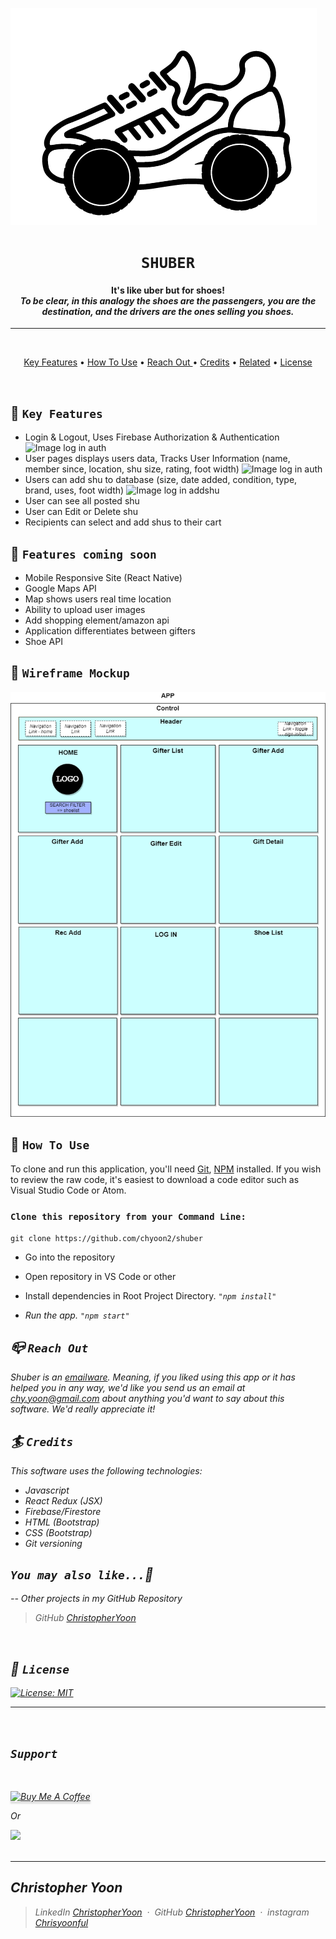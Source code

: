 ![Image of Shoe](./src/images/logocropped.png)
# <h1 align = "center"> `SHUBER`
</h1>
<h4 align="center"> It's like uber but for shoes! <br><em>To be clear, in this analogy the shoes are the passengers, you are the destination, and the drivers are the ones selling you shoes.</em></h4>

***
<br>
<p align="center">
  <a href="#key-features">Key Features</a> •
  <a href="#how-to-use">How To Use</a> •
  <a href="#reach-out"> Reach Out </a> •
  <a href="#credits">Credits</a> •
  <a href="#you-may-also-like">Related</a> •
  <a href="#license">License</a>
</p>

<br>

## 👟 `Key Features`

- Login & Logout, Uses Firebase Authorization & Authentication
![Image log in auth](./src/images/logcropped.png)
- User pages displays users data, Tracks User Information (name, member since, location, shu size, rating, foot width)
![Image log in auth](./src/images/logcropped.png)
- Users can add shu to database (size, date added, condition, type, brand, uses, foot width) 
![Image log in addshu](./src/images/logcropped.png)
- User can see all posted shu
- User can Edit or Delete shu
- Recipients can select and add shus to their cart

## 👢 `Features coming soon`
- Mobile Responsive Site (React Native)
- Google Maps API
- Map shows users real time location
- Ability to upload user images
- Add shopping element/amazon api
- Application differentiates between gifters
- Shoe API
## 🥾 `Wireframe Mockup`

![component mockup](./images/newdiagram.png)

## 👡 `How To Use`

To clone and run this application, you'll need [Git](https://git-scm.com), [NPM](https://www.npmjs.com/get-npm) installed. If you wish to review the raw code, it's easiest to download a code editor such as Visual Studio Code or Atom.

### `Clone this repository from your Command Line:`

`git clone https://github.com/chyoon2/shuber`

* Go into the repository
* Open repository in VS Code or other
* Install dependencies in Root Project Directory.  <em> `"npm install"`<em>

* Run the app. `"npm start"`

## 📪 `Reach Out`

Shuber is an [emailware](https://en.wiktionary.org/wiki/emailware). Meaning, if you liked using this app or it has helped you in any way, we'd like you send us an email at <chy.yoon@gmail.com> about anything you'd want to say about this software. We'd really appreciate it!

## 🏄 `Credits`

This software uses the following technologies:

- Javascript
- React Redux (JSX)
- Firebase/Firestore
- HTML (Bootstrap)
- CSS (Bootstrap)
- Git versioning

## `You may also like...`🛁

-- Other projects in my GitHub Repository
> GitHub [ChristopherYoon](https://github.com/chyoon2)

<br>

## 📘 `License`

[![License: MIT](https://img.shields.io/badge/License-MIT-yellow.svg)](https://opensource.org/licenses/MIT)
___
<br>

## `Support`
<br>

<a href="https://www.buymeacoffee.com/" target="_blank"><img src="https://www.buymeacoffee.com/assets/img/custom_images/purple_img.png" alt="Buy Me A Coffee" style="height: 41px !important;width: 174px !important;box-shadow: 0px 3px 2px 0px rgba(190, 190, 190, 0.5) !important;-webkit-box-shadow: 0px 3px 2px 0px rgba(190, 190, 190, 0.5) !important;" ></a>

<p>Or</p>

<a href="https://www.patreon.com/">
	<img src="https://c5.patreon.com/external/logo/become_a_patron_button@2x.png" width="160">
</a>
<br><br>

---

## Christopher Yoon
> LinkedIn [ChristopherYoon](https://www.https://www.linkedin.com/in/chrisyoonseattle/) &nbsp;&middot;&nbsp;
> GitHub [ChristopherYoon](https://github.com/chyoon2) &nbsp;&middot;&nbsp;
> instagram [Chrisyoonful](https://www.instagram.com/chrisyoonful/?hl=en)